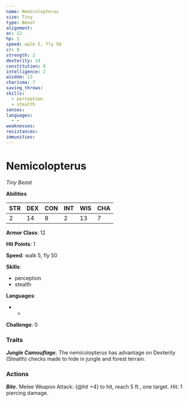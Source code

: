 ```yaml
---
name: Nemicolopterus
size: Tiny
type: Beast
alignment: 
ac: 12
hp: 1
speed: walk 5, fly 50
cr: 0
strength: 2
dexterity: 14
constitution: 8
intelligence: 2
wisdom: 13
charisma: 7
saving_throws:
skills:
  - perception
  - stealth
senses: 
languages:
  - -
weaknesses:
resistances:
immunities:
---
```


# Nemicolopterus

*Tiny Beast*

**Abilities**

| STR | DEX | CON | INT | WIS | CHA |
| --- | --- | --- | --- | --- | --- |
| 2 | 14 | 8 | 2 | 13 | 7 |

**Armor Class**: 12

**Hit Points**: 1

**Speed**: walk 5, fly 50

**Skills**:
  - perception
  - stealth

**Languages**:
  - -

**Challenge**: 0

### Traits
***Jungle Camouflage.*** The nemicolopterus has advantage on Dexterity (Stealth) checks made to hide in jungle and forest terrain.

### Actions
***Bite.*** Melee Weapon Attack: {@hit +4} to hit, reach 5 ft., one target. Hit: 1 piercing damage.


